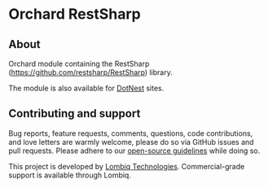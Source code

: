 # Orchard RestSharp



## About

Orchard module containing the RestSharp (https://github.com/restsharp/RestSharp) library.

The module is also available for [DotNest](http://dotnest.com/) sites.


## Contributing and support

Bug reports, feature requests, comments, questions, code contributions, and love letters are warmly welcome, please do so via GitHub issues and pull requests. Please adhere to our [open-source guidelines](https://lombiq.com/open-source-guidelines) while doing so.

This project is developed by [Lombiq Technologies](https://lombiq.com/). Commercial-grade support is available through Lombiq.